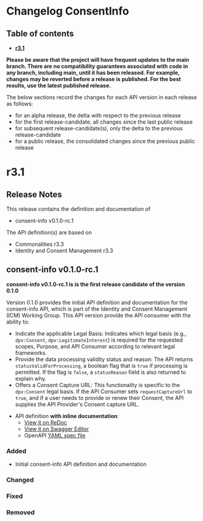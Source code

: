 # Changelog ConsentInfo

## Table of contents

- **[r3.1](#r31)**

**Please be aware that the project will have frequent updates to the main branch. There are no compatibility guarantees associated with code in any branch, including main, until it has been released. For example, changes may be reverted before a release is published. For the best results, use the latest published release.**

The below sections record the changes for each API version in each release as follows:

* for an alpha release, the delta with respect to the previous release
* for the first release-candidate, all changes since the last public release
* for subsequent release-candidate(s), only the delta to the previous release-candidate
* for a public release, the consolidated changes since the previous public release

<!--Repeat the below release section (header 1 and subsections) at the top of this file for each new (pre-)release-->

# r3.1

## Release Notes

This release contains the definition and documentation of
* consent-info v0.1.0-rc.1
<!--* API-name2 vx.y.z - unchanged-->
<!--In case the repository (and hence its release) contains multiple APIs, list them all here. Also mention if an API in the repository is unchanged. Note: There shall be no "wip" API version in the repository at the time of release.-->

<!--For any API version, if known, and for public API versions, include the link to the related Commonalities and ICM releases:-->
The API definition(s) are based on
* Commonalities r3.3
* Identity and Consent Management r3.3

<!--In case the repository contains multiple APIs, for each API version that changed in this release, create additional sections by copying and filling the below template (level 2 and 3 sections), replacing the API-name and API-version vx.y.z with actual API name and version.-->

## consent-info v0.1.0-rc.1

**consent-info v0.1.0-rc.1 is is the first release candidate of the version 0.1.0**

Version 0.1.0 provides the initial API definition and documentation for the consent-info API, which is part of the Identity and Consent Management (ICM) Working Group. This API version provide the API consumer with the ability to:
  * Indicate the applicable Legal Basis: Indicates which legal basis (e.g., `dpv:Consent`, `dpv:LegitimateInterest`) is required for the requested scopes, Purpose, and API Consumer according to relevant legal frameworks.
  * Provide the data processing validity status and reason: The API returns `statusValidForProcessing`, a boolean flag that is `true` if processing is permitted. If the flag is `false`, a `statusReason` field is also returned to explain why.
  * Offers a Consent Capture URL: This functionality is specific to the `dpv:Consent` legal basis. If the API Consumer sets `requestCaptureUrl` to `true`, and if a user needs to provide or renew their Consent, the API supplies the API Provider's Consent capture URL.

- API definition **with inline documentation**:
  - [View it on ReDoc](https://redocly.github.io/redoc/?url=https://raw.githubusercontent.com/camaraproject/ConsentInfo/r3.1/code/API_definitions/consent-info.yaml&nocors)
  - [View it on Swagger Editor](https://camaraproject.github.io/swagger-ui/?url=https://raw.githubusercontent.com/camaraproject/ConsentInfo/r3.1/code/API_definitions/consent-info.yaml)
  - OpenAPI [YAML spec file](https://github.com/camaraproject/ConsentInfo/blob/r3.1/code/API_definitions/consent-info.yaml)

### Added

- Initial consent-info API definition and documentation

### Changed

### Fixed

### Removed